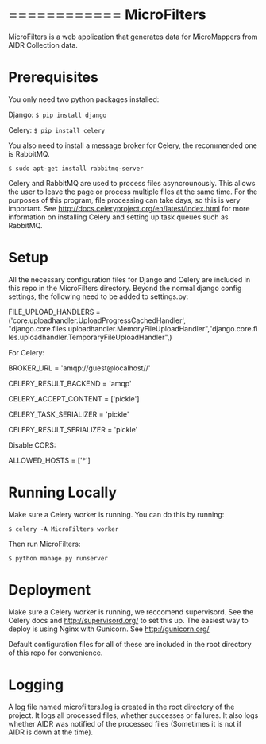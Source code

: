============
MicroFilters
============

MicroFilters is a web application that generates data for MicroMappers from  AIDR Collection data.

# Prerequisites

You only need two python packages installed:

Django:
`$ pip install django`

Celery: 
`$ pip install celery`

You also need to install a message broker for Celery, the recommended one is RabbitMQ.

`$ sudo apt-get install rabbitmq-server`

Celery and RabbitMQ are used to process files asyncrounously. This allows the user to leave the page or process multiple files at the same time. For the purposes of this program, file processing can take days, so this is very important. See http://docs.celeryproject.org/en/latest/index.html for more information on installing Celery and setting up task queues such as RabbitMQ.

# Setup

All the necessary configuration files for Django and Celery are included in this repo in the MicroFilters directory. Beyond the normal django config settings, the following need to be added to settings.py:

FILE_UPLOAD_HANDLERS = ('core.uploadhandler.UploadProgressCachedHandler', "django.core.files.uploadhandler.MemoryFileUploadHandler","django.core.files.uploadhandler.TemporaryFileUploadHandler",)

For Celery:

BROKER_URL = 'amqp://guest@localhost//'

CELERY_RESULT_BACKEND = 'amqp'

CELERY_ACCEPT_CONTENT = ['pickle']

CELERY_TASK_SERIALIZER = 'pickle'

CELERY_RESULT_SERIALIZER = 'pickle'

Disable CORS:

ALLOWED_HOSTS = ['*']


# Running Locally

Make sure a Celery worker is running. You can do this by running:

	$ celery -A MicroFilters worker

Then run MicroFilters:

	$ python manage.py runserver

# Deployment

Make sure a Celery worker is running, we reccomend supervisord. See the Celery docs and http://supervisord.org/ to set this up. The easiest way to deploy is using Nginx with Gunicorn. See http://gunicorn.org/ 

Default configuration files for all of these are included in the root directory of this repo for convenience.

# Logging

A log file named microfilters.log is created in the root directory of the project. It logs all processed files, whether successes or failures. It also logs whether AIDR was notified of the processed files (Sometimes it is not if AIDR is down at the time).



